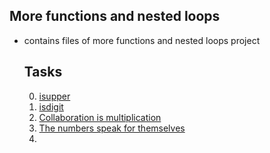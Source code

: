 ## More functions and nested loops
* contains files of more functions and nested loops project

  ## Tasks

  0. [isupper](./0-isupper.c)
  1. [isdigit](./1-isdigit.c)
  2. [Collaboration is multiplication](./2-mul.c)
  3. [The numbers speak for themselves](./3-print_numbers.c)
  4. 
